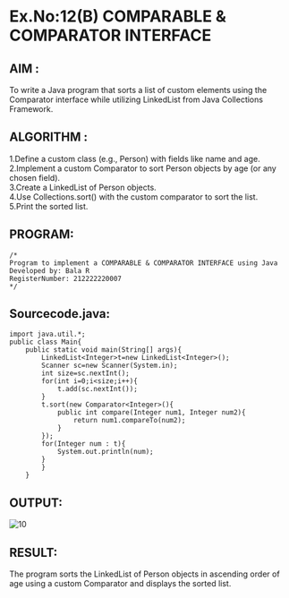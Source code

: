 # Ex.No:12(B)   COMPARABLE & COMPARATOR INTERFACE
## AIM :
To write a Java program that sorts a list of custom elements using the Comparator interface while utilizing LinkedList from Java Collections Framework.
## ALGORITHM :
1.Define a custom class (e.g., Person) with fields like name and age.  
2.Implement a custom Comparator to sort Person objects by age (or any chosen field).  
3.Create a LinkedList of Person objects.  
4.Use Collections.sort() with the custom comparator to sort the list.  
5.Print the sorted list.  


## PROGRAM:
 ```
/*
Program to implement a COMPARABLE & COMPARATOR INTERFACE using Java
Developed by: Bala R
RegisterNumber: 212222220007
*/
```

## Sourcecode.java:
```
import java.util.*;
public class Main{
    public static void main(String[] args){
        LinkedList<Integer>t=new LinkedList<Integer>();
        Scanner sc=new Scanner(System.in);
        int size=sc.nextInt();
        for(int i=0;i<size;i++){
            t.add(sc.nextInt());
        }
        t.sort(new Comparator<Integer>(){
            public int compare(Integer num1, Integer num2){
                return num1.compareTo(num2);
            }
        });
        for(Integer num : t){
            System.out.println(num);
        }
        }
    }
```

## OUTPUT:

![10](https://github.com/user-attachments/assets/5c384e71-05dd-4680-bbc1-c20e1d42b566)


## RESULT:
The program sorts the LinkedList of Person objects in ascending order of age using a custom Comparator and displays the sorted list.



